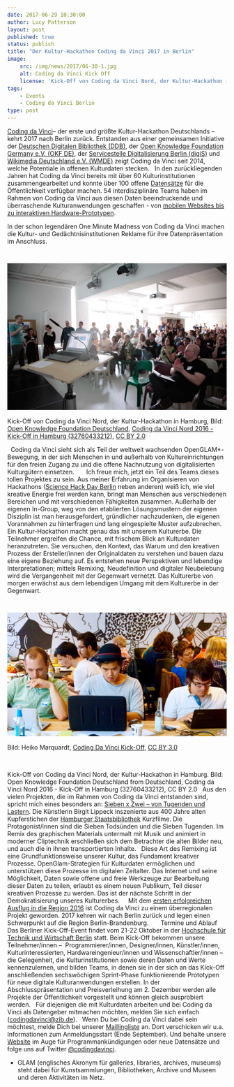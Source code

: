 ```yaml
---
date: 2017-06-29 10:30:00
author: Lucy Patterson
layout: post
published: true
status: publish
title: "Der Kultur-Hackathon Coding da Vinci 2017 in Berlin"
image:
    src: /img/news/2017/06-30-1.jpg
    alt: Coding da Vinci Kick Off
    license: 'Kick-Off von Coding da Vinci Nord, der Kultur-Hackathon in Hamburg,  Bild: <a href="https://www.flickr.com/people/99896278@N06">Open Knowledge Foundation Deutschland</a>, <a href="https://commons.wikimedia.org/wiki/File:Coding_da_Vinci_Nord_2016_-_Kick-Off_in_Hamburg_%2832760433212%29.jpg">Coding da Vinci Nord 2016 - Kick-Off in Hamburg (32760433212)</a>, <a href="https://creativecommons.org/licenses/by/2.0/legalcode">CC BY 2.0</a>'
tags:
    - Events
    - Coding da Vinci Berlin
type: post
---
```

[Coding da Vinci]( https://codingdavinci.de/)– der erste und größte Kultur-Hackathon Deutschlands – kehrt 2017 nach Berlin zurück. Entstanden aus einer gemeinsamen Initiative der [Deutschen Digitalen Bibliothek (DDB)](https://www.deutsche-digitale-bibliothek.de/), der [Open Knowledge Foundation Germany e.V. (OKF DE)](http://okfn.de/), der [Servicestelle Digitalisierung Berlin (digiS)](http://www.servicestelle-digitalisierung.de/) und [Wikimedia Deutschland e.V. (WMDE)](https://www.wikimedia.de/) zeigt Coding da Vinci seit 2014, welche Potentiale in offenen Kulturdaten stecken. 
 
In den zurückliegenden Jahren hat Coding da Vinci bereits mit über 60 Kulturinstitutionen zusammengearbeitet und konnte über 100 offene [Datensätze](https://codingdavinci.de/daten/) für die Öffentlichkeit verfügbar machen. 54 interdisziplinäre Teams haben im Rahmen von Coding da Vinci aus diesen Daten beeindruckende und überraschende Kulturanwendungen geschaffen -  von [mobilen Websites bis zu interaktiven Hardware-Prototypen](https://codingdavinci.de/projekte/).
 



In der schon legendären One Minute Madness von Coding da Vinci machen die Kultur- und Gedächtnisinstitutionen Reklame für ihre Datenpräsentation im Anschluss. 

<div class="container-fluid" style="margin-top: 3em;">
<img class="img-responsive center-block image-content" src="/img/news/2017/06-30-1.jpg" />
<p class="image-caption">Kick-Off von Coding da Vinci Nord, der Kultur-Hackathon in Hamburg,  Bild: <a href="https://www.flickr.com/people/99896278@N06">Open Knowledge Foundation Deutschland</a>, <a href="https://commons.wikimedia.org/wiki/File:Coding_da_Vinci_Nord_2016_-_Kick-Off_in_Hamburg_%2832760433212%29.jpg">Coding da Vinci Nord 2016 - Kick-Off in Hamburg (32760433212)</a>, <a href="https://creativecommons.org/licenses/by/2.0/legalcode">CC BY 2.0</a> </p>
</div>



 
Coding da Vinci sieht sich als Teil der weltweit wachsenden OpenGLAM*-Bewegung, in der sich Menschen in und außerhalb von Kultureinrichtungen für den freien Zugang zu und die offene Nachnutzung von digitalisierten Kulturgütern einsetzen. 
 
 
 
Ich freue mich, jetzt ein Teil des Teams dieses tollen Projektes zu sein. Aus meiner Erfahrung im Organisieren von Hackathons ([Science Hack Day Berlin](http://berlin.sciencehackday.org/) neben anderen) weiß ich, wie viel kreative Energie frei werden kann, bringt man Menschen aus verschiedenen Bereichen und mit verschiedenen Fähigkeiten zusammen. Außerhalb der eigenen In-Group, weg von den etablierten Lösungsmustern der eigenen Disziplin ist man herausgefordert, gründlicher nachzudenken, die eigenen Vorannahmen zu hinterfragen und lang eingespielte Muster aufzubrechen.
 
Ein Kultur-Hackathon macht genau das mit unserem Kulturerbe. Die Teilnehmer ergreifen die Chance, mit frischem Blick an Kulturdaten heranzutreten. Sie versuchen, den Kontext, das Warum und den kreativen Prozess der Ersteller/innen der Originaldaten zu verstehen und bauen dazu eine eigene Beziehung auf. Es entstehen neue Perspektiven und lebendige Interpretationen; mittels Remixing, Neudefinition und digitaler Neubelebung wird die Vergangenheit mit der Gegenwart vernetzt. Das Kulturerbe von morgen erwächst aus dem lebendigen Umgang mit dem Kulturerbe in der Gegenwart. 

<div class="container-fluid" style="margin-top: 3em;">
<img class="img-responsive center-block image-content" src="/img/news/2017/06-30-2.jpg" />
<p class="image-caption">Bild: Heiko Marquardt, <a href="https://commons.wikimedia.org/wiki/File:Coding_da_Vinci_Kick_Off_%2825_&_26-04-2015%29_028.jpg">Coding Da Vinci Kick-Off</a>, <a href="https://creativecommons.org/licenses/by/3.0/legalcode">CC BY 3.0</a></p>
</div>

 

Kick-Off von Coding da Vinci Nord, der Kultur-Hackathon in Hamburg. Bild: Open Knowledge Foundation Deutschland from Deutschland, Coding da Vinci Nord 2016 - Kick-Off in Hamburg (32760433212), CC BY 2.0
 
Aus den vielen Projekten, die im Rahmen von Coding da Vinci entstanden sind, spricht mich eines besonders an: [Sieben x Zwei – von Tugenden und Lastern](https://codingdavinci.de/projects/2016/siebenxzwei.html#project-name). Die Künstlerin Birgit Lippeck inszenierte aus 400 Jahre alten Kupferstichen der [Hamburger Staatsbibliothek](https://de.wikipedia.org/wiki/Staats-_und_Universitätsbibliothek_Hamburg) Kurzfilme. Die Protagonist/innen sind die Sieben Todsünden und die Sieben Tugenden. Im Remix des graphischen Materials untermalt mit Musik und animiert in moderner Cliptechnik erschließen sich dem Betrachter die alten Bilder neu, und auch die in ihnen transportierten Inhalte. 
 
Diese Art des Remixing ist eine Grundfunktionsweise unserer Kultur, das Fundament kreativer Prozesse. OpenGlam-Strategien für Kulturdaten ermöglichen und unterstützen diese Prozesse im digitalen Zeitalter. Das Internet und seine Möglichkeit, Daten sowie offene und freie Werkzeuge zur Bearbeitung dieser Daten zu teilen, erlaubt es einem neuen Publikum, Teil dieser kreativen Prozesse zu werden. Das ist der nächste Schritt in der Demokratisierung unseres Kulturerbes.  
 
Mit dem [ersten erfolgreichen Ausflug in die Region 2016](https://codingdavinci.de/events/nord/) ist Coding da Vinci zu einem überregionalen Projekt geworden. 2017 kehren wir nach Berlin zurück und legen einen Schwerpunkt auf die Region Berlin-Brandenburg.  
 
 
Termine und Ablauf
 
Das Berliner Kick-Off-Event findet vom 21-22 Oktober in der [Hochschule für Technik und Wirtschaft Berlin](https://www.htw-berlin.de/) statt. Beim Kick-Off bekommen unsere Teilnehmer/innen –  Programmierer/innen, Designer/innen, Künstler/innen, Kulturinteressierten, Hardwareingenieur/innen und Wissenschaftler/innen – die Gelegenheit, die Kulturinstitutionen sowie deren Daten und Werte kennenzulernen, und bilden Teams, in denen sie in der sich an das Kick-Off anschließenden sechswöchigen Sprint-Phase funktionierende Prototypen für neue digitale Kulturanwendungen erstellen. In der Abschlusspräsentation und Preisverleihung am 2. Dezember werden alle Projekte der Öffentlichkeit vorgestellt und können gleich ausprobiert werden. 
 
Für diejenigen die mit Kulturdaten arbeiten und bei Coding da Vinci als Datengeber mitmachen möchten, melden Sie sich einfach ([codingdavinci@zib.de](mailto:codingdavinci@zib.de)). 
 
Wenn Du bei Coding da Vinci dabei sein möchtest, melde Dich bei unserer [Maillingliste](http://eepurl.com/cTI-ov) an. Dort verschicken wir u.a. Informationen zum Anmeldungsstart (Ende September). Und behalte unsere [Website](https://codingdavinci.de/) im Auge für Programmankündigungen oder neue Datensätze und folge uns auf Twitter [@codingdavinci](https://twitter.com/codingdavinci).
 
 
* GLAM (englisches Akronym für galleries, libraries, archives, museums) steht dabei für Kunstsammlungen, Bibliotheken, Archive und Museen und deren Aktivitäten im Netz. 
 

